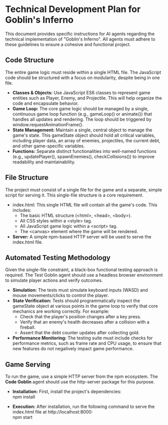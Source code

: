 # **Technical Development Plan for Goblin's Inferno**

This document provides specific instructions for AI agents regarding the technical implementation of "Goblin's Inferno". All agents must adhere to these guidelines to ensure a cohesive and functional project.

## **Code Structure**

The entire game logic must reside within a single HTML file. The JavaScript code should be structured with a focus on modularity, despite being in one file.

* **Classes & Objects:** Use JavaScript ES6 classes to represent game entities such as Player, Enemy, and Projectile. This will help organize the code and encapsulate behavior.  
* **Game Loop:** The core game logic should be managed by a single, continuous game loop function (e.g., gameLoop() or animate()) that handles all updates and rendering. The loop should be triggered by window.requestAnimationFrame().  
* **State Management:** Maintain a single, central object to manage the game's state. This gameState object should hold all critical variables, including player data, an array of enemies, projectiles, the current debt, and other game-specific variables.  
* **Functions:** Separate distinct functionalities into well-named functions (e.g., updatePlayer(), spawnEnemies(), checkCollisions()) to improve readability and maintainability.

## **File Structure**

The project must consist of a single file for the game and a separate, simple script for serving it. This single-file structure is a core requirement.

* index.html: This single HTML file will contain all the game's code. This includes:  
  * The basic HTML structure (\<html\>, \<head\>, \<body\>).  
  * All CSS styles within a \<style\> tag.  
  * All JavaScript game logic within a \<script\> tag.  
  * The \<canvas\> element where the game will be rendered.  
* **Server:** A simple npm-based HTTP server will be used to serve the index.html file.

## **Automated Testing Methodology**

Given the single-file constraint, a black-box functional testing approach is required. The Test Goblin agent should use a headless browser environment to simulate player actions and verify outcomes.

* **Simulation:** The tests must simulate keyboard inputs (WASD) and mouse movements/clicks to control the player.  
* **State Verification:** Tests should programmatically inspect the gameState object at various points in the game loop to verify that core mechanics are working correctly. For example:  
  * Check that the player's position changes after a key press.  
  * Verify that an enemy's health decreases after a collision with a fireball.  
  * Assert that the debt counter updates after collecting gold.  
* **Performance Monitoring:** The testing suite must include checks for performance metrics, such as frame rate and CPU usage, to ensure that new features do not negatively impact game performance.

## **Game Serving**

To run the game, use a simple HTTP server from the npm ecosystem. The **Code Goblin** agent should use the http-server package for this purpose.

* **Installation:** First, install the project's dependencies:  
  npm install

* **Execution:** After installation, run the following command to serve the index.html file at http://localhost:8000:  
  npm start  
